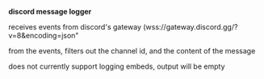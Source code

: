 **discord message logger**

receives events from discord's gateway (wss://gateway.discord.gg/?v=8&encoding=json"<br/>

from the events, filters out the channel id, and the content of the message<br/>

does not currently support logging embeds, output will be empty<br/>
